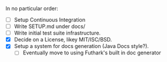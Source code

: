In no particular order:

- [ ] Setup Continuous Integration
- [ ] Write SETUP.md under docs/
- [ ] Write initial test suite infrastructure.
- [x] Decide on a License, likey MIT/ISC/BSD.
- [x] Setup a system for docs generation (Java Docs style?).
    - [ ] Eventually move to using Futhark's built in doc generator
